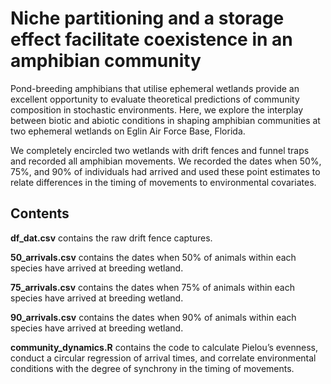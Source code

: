 # Niche partitioning and a storage effect facilitate coexistence in an amphibian community
Pond-breeding amphibians that utilise ephemeral wetlands provide an excellent opportunity to evaluate theoretical predictions of community composition in stochastic environments. Here, we explore the interplay between biotic and abiotic conditions in shaping amphibian communities at two ephemeral wetlands on Eglin Air Force Base, Florida.

We completely encircled two wetlands with drift fences and funnel traps and recorded all amphibian movements. We recorded the dates when 50%, 75%, and 90% of individuals had arrived and used these point estimates to relate differences in the timing of movements to environmental covariates.

## Contents
**df_dat.csv** contains the raw drift fence captures.

**50_arrivals.csv** contains the dates when 50% of animals within each species have arrived at breeding wetland.

**75_arrivals.csv** contains the dates when 75% of animals within each species have arrived at breeding wetland.

**90_arrivals.csv** contains the dates when 90% of animals within each species have arrived at breeding wetland.

**community_dynamics.R** contains the code to calculate Pielou’s evenness, conduct a circular regression of arrival times, and correlate environmental conditions with the degree of synchrony in the timing of movements.
